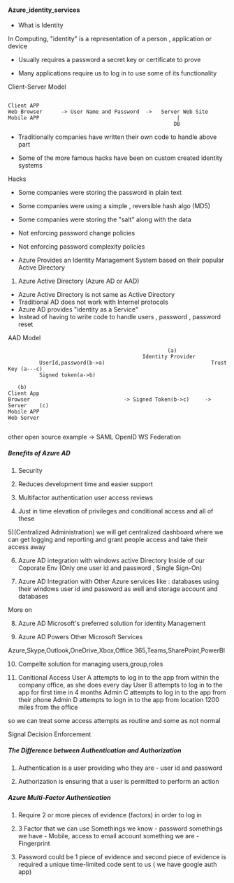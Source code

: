 #### Azure_identity_services


- What is Identity

In Computing, "identity" is a representation of a person , application or device

- Usually requires a password a secret key or certificate to prove
  
- Many applications require us to log in to use some of its functionality 
  
Client-Server Model

```

Client APP 
Web Browser      -> User Name and Password  ->   Server Web Site
Mobile APP                                            |
                                                     DB
```
- Traditionally companies have written their own code to handle above part
  
- Some of the more famous hacks have been on custom created identity systems

Hacks

- Some companies were storing the password in plain text
- Some companies were using a simple , reversible hash algo (MD5)
- Some companies were storing the "salt" along with the data
- Not enforcing password change policies
- Not enforcing password complexity policies
  
- Azure Provides an Identity Management System based on their popular Active Directory

1) Azure Active Directory (Azure AD or AAD)

- Azure  Active Directory is not same as Active Directory
- Traditional AD does not work with Internel protocols
- Azure AD provides "identity as a Service"
- Instead of having to write code to handle users , password , password reset
  
AAD Model
```
                                                   (a)
                                           Identity Provider
          UserId,password(b->a)                                  Trust Key (a---c)
          Signed token(a->b)

   (b)
Client App
Browser                              -> Signed Token(b->c)     ->            Server    (c)
Mobile APP                                                                  Web Server


```

other open source example -> SAML OpenID WS Federation 


##### Benefits of Azure AD

1) Security
   
2) Reduces development time and easier support
   
3) Multifactor authentication user access reviews 
   
4) Just in time elevation of privileges and conditional access and all of these

5)(Centralized Administration) we will get centralized dashboard where we can get logging and reporting and grant people access and take their access away

6) Azure AD integration with windows active Directory Inside of our Coporate Env (Only one user id and password , Single Sign-On)
   
7)  Azure AD Integration with Other Azure services like : databases using their windows user id and password as well and storage account and databases
   
More on 

8) Azure AD Microsoft's preferred solution for identity Management
   
9) Azure AD Powers Other Microsoft Services

Azure,Skype,Outlook,OneDrive,Xbox,Office 365,Teams,SharePoint,PowerBI

10) Compelte solution for managing users,group,roles
    
11)  Conitional Access
User A attempts to log in to the app from within the company office, as she does every day
User B attempts to log in to the app for first time in 4 months
Admin C attempts to log in to the app from their phone 
Admin D attempts to logn in to the app from location 1200 miles from the office

so we can treat some access attempts as routine and some as not normal

Signal 
Decision
Enforcement
   
##### The Difference between Authentication and Authorization

1) Authentication is a user providing who they are - user id and password
   
2) Authorization is ensuring that a user is permitted to perform an action

##### Azure Multi-Factor Authentication
   
1) Require 2 or more pieces of evidence (factors) in order to log in
   
2) 3 Factor that we can use
Somethings we know - password
somethings we have - Mobile, access to email account
something we are - Fingerprint

3) Password could be 1 piece of evidence and second piece of evidence is required
  a unique time-limited code sent to us ( we have google auth app)





